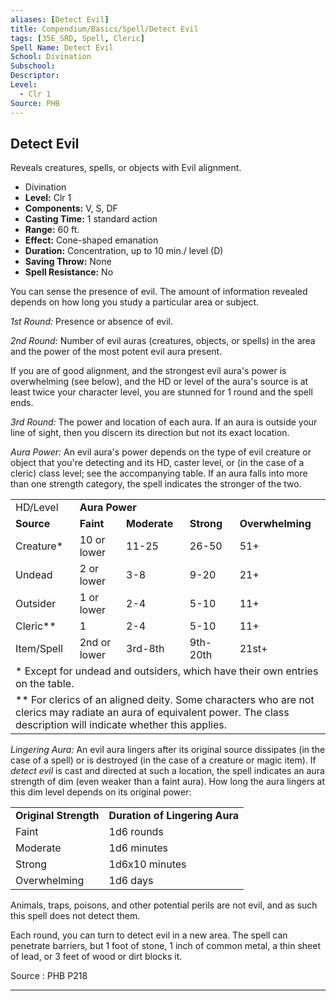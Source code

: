 ```yaml
---
aliases: [Detect Evil]
title: Compendium/Basics/Spell/Detect Evil
tags: [35E_SRD, Spell, Cleric]
Spell Name: Detect Evil
School: Divination
Subschool: 
Descriptor: 
Level:
  - Clr 1
Source: PHB
---
```



## Detect Evil

Reveals creatures, spells, or objects with Evil alignment.

*   Divination
*   **Level:** Clr 1
*   **Components:** V, S, DF
*   **Casting Time:** 1 standard action
*   **Range:** 60 ft.
*   **Effect:** Cone-shaped emanation
*   **Duration:** Concentration, up to 10 min./ level (D)
*   **Saving Throw:** None
*   **Spell Resistance:** No

<p>You can sense the presence of evil. The amount of information revealed depends on how long you study a particular area or subject.</p><p><i>1st Round:</i> Presence or absence of evil.</p><p><i>2nd Round:</i> Number of evil auras (creatures, objects, or spells) in the area and the power of the most potent evil aura present.</p><p>If you are of good alignment, and the strongest evil aura's power is overwhelming (see below), and the HD or level of the aura's source is at least twice your character level, you are stunned for 1 round and the spell ends.</p><p><i>3rd Round:</i> The power and location of each aura. If an aura is outside your line of sight, then you discern its direction but not its exact location.</p><p><i>Aura Power:</i> An evil aura's power depends on the type of evil creature or object that you're detecting and its HD, caster level, or (in the case of a cleric) class level; see the accompanying table. If an aura falls into more than one strength category, the spell indicates the stronger of the two.</p><table> <tr decoration="underline"> <td>HD/Level</td> <td colspan="4"> <b>Aura Power</b> </td> </tr> <tr> <td> <b>Source</b> </td> <td> <b>Faint</b> </td> <td> <b>Moderate</b> </td> <td> <b>Strong</b> </td> <td> <b>Overwhelming</b> </td> </tr> <tr> <td>Creature*</td> <td> 10 or lower </td> <td> 11-25 </td> <td> 26-50 </td> <td> 51+</td> </tr> <tr> <td> Undead</td> <td> 2 or lower </td> <td> 3-8 </td> <td> 9-20 </td> <td> 21+</td> </tr> <tr> <td>Outsider</td> <td> 1 or lower </td> <td> 2-4 </td> <td> 5-10 </td> <td> 11+</td> </tr> <tr> <td> Cleric**</td> <td> 1 </td> <td> 2-4 </td> <td> 5-10 </td> <td> 11+</td> </tr> <tr> <td>Item/Spell</td> <td> 2nd or lower </td> <td> 3rd-8th </td> <td> 9th-20th </td> <td> 21st+</td> </tr> <tr> <td colspan="5"> * Except for undead and outsiders, which have their own entries on the table. </td> </tr> <tr> <td colspan="5"> ** For clerics of an aligned deity. Some characters who are not clerics may radiate an aura of equivalent power. The class description will indicate whether this applies. </td> </tr> </table><p><i>Lingering Aura:</i> An evil aura lingers after its original source dissipates (in the case of a spell) or is destroyed (in the case of a creature or magic item). If <i>detect evil</i> is cast and directed at such a location, the spell indicates an aura strength of dim (even weaker than a faint aura). How long the aura lingers at this dim level depends on its original power: </p><table> <tr decoration="underline"> <td> <b>Original Strength</b> </td> <td> <b>Duration of Lingering Aura</b> </td> </tr> <tr> <td> Faint </td> <td> 1d6 rounds </td> </tr> <tr> <td> Moderate </td> <td> 1d6 minutes </td> </tr> <tr> <td> Strong </td> <td> 1d6x10 minutes </td> </tr> <tr> <td> Overwhelming </td> <td> 1d6 days </td> </tr> </table><p>Animals, traps, poisons, and other potential perils are not evil, and as such this spell does not detect them.</p><p>Each round, you can turn to detect evil in a new area. The spell can penetrate barriers, but 1 foot of stone, 1 inch of common metal, a thin sheet of lead, or 3 feet of wood or dirt blocks it.</p>

Source : PHB P218

---
